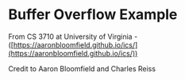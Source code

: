 # Buffer Overflow Example
From CS 3710 at University of Virginia - ([https://aaronbloomfield.github.io/ics/](https://aaronbloomfield.github.io/ics/))

Credit to Aaron Bloomfield and Charles Reiss
